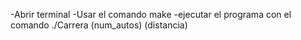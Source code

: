 -Abrir terminal
-Usar el comando make
-ejecutar el programa con el comando ./Carrera (num_autos) (distancia)
